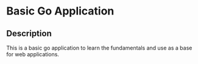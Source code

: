 # Basic Go Application

## Description
This is a basic go application to learn the fundamentals and use as a base for web applications. 

